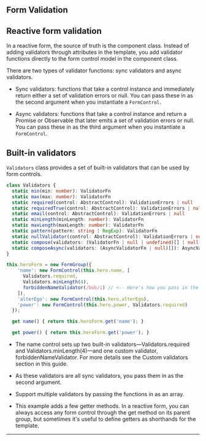 Form Validation
---

## Reactive form validation

In a reactive form, the source of truth is the component class. Instead of adding validators through attributes in the template, you add validator functions directly to the form control model in the component class.

There are two types of validator functions: sync validators and async validators.

- Sync validators: functions that take a control instance and immediately return either a set of validation errors or null. You can pass these in as the second argument when you instantiate a `FormControl`.

- Async validators: functions that take a control instance and return a Promise or Observable that later emits a set of validation errors or null. You can pass these in as the third argument when you instantiate a `FormControl`.


## Built-in validators

`Validators` class provides a set of built-in validators that can be used by form controls.

```ts
class Validators {
  static min(min: number): ValidatorFn
  static max(max: number): ValidatorFn
  static required(control: AbstractControl): ValidationErrors | null
  static requiredTrue(control: AbstractControl): ValidationErrors | null
  static email(control: AbstractControl): ValidationErrors | null
  static minLength(minLength: number): ValidatorFn
  static maxLength(maxLength: number): ValidatorFn
  static pattern(pattern: string | RegExp): ValidatorFn
  static nullValidator(control: AbstractControl): ValidationErrors | null
  static compose(validators: (ValidatorFn | null | undefined)[] | null): ValidatorFn | null
  static composeAsync(validators: (AsyncValidatorFn | null)[]): AsyncValidatorFn | null
}

```


```ts
this.heroForm = new FormGroup({
    'name': new FormControl(this.hero.name, [
      Validators.required,
      Validators.minLength(4),
      forbiddenNameValidator(/bob/i) // <-- Here's how you pass in the custom validator.
    ]),
    'alterEgo': new FormControl(this.hero.alterEgo),
    'power': new FormControl(this.hero.power, Validators.required)
  });

  get name() { return this.heroForm.get('name'); }

  get power() { return this.heroForm.get('power'); }
```

- The name control sets up two built-in validators—Validators.required and Validators.minLength(4)—and one custom validator, forbiddenNameValidator. For more details see the Custom validators section in this guide.

- As these validators are all sync validators, you pass them in as the second argument.

- Support multiple validators by passing the functions in as an array.

- This example adds a few getter methods. In a reactive form, you can always access any form control through the get method on its parent group, but sometimes it's useful to define getters as shorthands for the template.





























---
